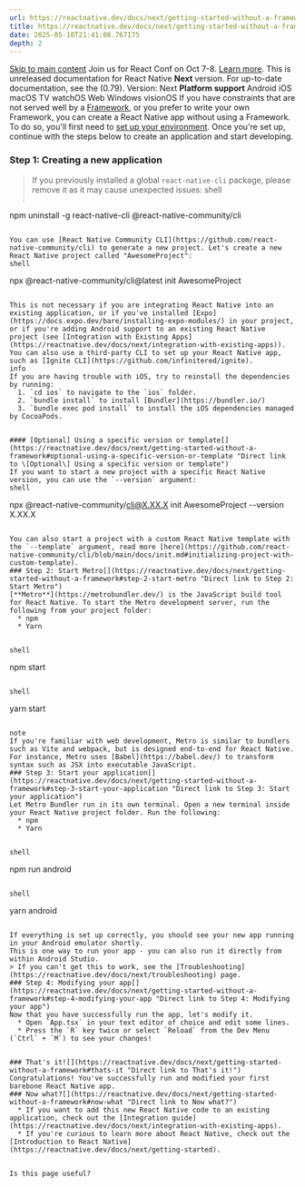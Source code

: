 ```yaml
---
url: https://reactnative.dev/docs/next/getting-started-without-a-framework
title: https://reactnative.dev/docs/next/getting-started-without-a-framework
date: 2025-05-10T21:41:08.767175
depth: 2
---
```


[Skip to main content](https://reactnative.dev/docs/next/getting-started-without-a-framework#__docusaurus_skipToContent_fallback)
Join us for React Conf on Oct 7-8. [Learn more](https://conf.react.dev).
This is unreleased documentation for React Native **Next** version.
For up-to-date documentation, see the (0.79).
Version: Next
**Platform support**
Android
iOS
macOS
TV
watchOS
Web
Windows
visionOS
If you have constraints that are not served well by a [Framework](https://reactnative.dev/architecture/glossary#react-native-framework), or you prefer to write your own Framework, you can create a React Native app without using a Framework.
To do so, you'll first need to [set up your environment](https://reactnative.dev/docs/next/set-up-your-environment). Once you're set up, continue with the steps below to create an application and start developing.
### Step 1: Creating a new application[​](https://reactnative.dev/docs/next/getting-started-without-a-framework#step-1-creating-a-new-application "Direct link to Step 1: Creating a new application")
> If you previously installed a global `react-native-cli` package, please remove it as it may cause unexpected issues:
> shell
> ```
npm uninstall -g react-native-cli @react-native-community/cli
```

You can use [React Native Community CLI](https://github.com/react-native-community/cli) to generate a new project. Let's create a new React Native project called "AwesomeProject":
shell
```
npx @react-native-community/cli@latest init AwesomeProject
```

This is not necessary if you are integrating React Native into an existing application, or if you've installed [Expo](https://docs.expo.dev/bare/installing-expo-modules/) in your project, or if you're adding Android support to an existing React Native project (see [Integration with Existing Apps](https://reactnative.dev/docs/next/integration-with-existing-apps)). You can also use a third-party CLI to set up your React Native app, such as [Ignite CLI](https://github.com/infinitered/ignite).
info
If you are having trouble with iOS, try to reinstall the dependencies by running:
  1. `cd ios` to navigate to the `ios` folder.
  2. `bundle install` to install [Bundler](https://bundler.io/)
  3. `bundle exec pod install` to install the iOS dependencies managed by CocoaPods.


#### [Optional] Using a specific version or template[​](https://reactnative.dev/docs/next/getting-started-without-a-framework#optional-using-a-specific-version-or-template "Direct link to \[Optional\] Using a specific version or template")
If you want to start a new project with a specific React Native version, you can use the `--version` argument:
shell
```
npx @react-native-community/cli@X.XX.X init AwesomeProject --version X.XX.X
```

You can also start a project with a custom React Native template with the `--template` argument, read more [here](https://github.com/react-native-community/cli/blob/main/docs/init.md#initializing-project-with-custom-template).
### Step 2: Start Metro[​](https://reactnative.dev/docs/next/getting-started-without-a-framework#step-2-start-metro "Direct link to Step 2: Start Metro")
[**Metro**](https://metrobundler.dev/) is the JavaScript build tool for React Native. To start the Metro development server, run the following from your project folder:
  * npm
  * Yarn


shell
```
npm start
```

shell
```
yarn start
```

note
If you're familiar with web development, Metro is similar to bundlers such as Vite and webpack, but is designed end-to-end for React Native. For instance, Metro uses [Babel](https://babel.dev/) to transform syntax such as JSX into executable JavaScript.
### Step 3: Start your application[​](https://reactnative.dev/docs/next/getting-started-without-a-framework#step-3-start-your-application "Direct link to Step 3: Start your application")
Let Metro Bundler run in its own terminal. Open a new terminal inside your React Native project folder. Run the following:
  * npm
  * Yarn


shell
```
npm run android
```

shell
```
yarn android
```

If everything is set up correctly, you should see your new app running in your Android emulator shortly.
This is one way to run your app - you can also run it directly from within Android Studio.
> If you can't get this to work, see the [Troubleshooting](https://reactnative.dev/docs/next/troubleshooting) page.
### Step 4: Modifying your app[​](https://reactnative.dev/docs/next/getting-started-without-a-framework#step-4-modifying-your-app "Direct link to Step 4: Modifying your app")
Now that you have successfully run the app, let's modify it.
  * Open `App.tsx` in your text editor of choice and edit some lines.
  * Press the `R` key twice or select `Reload` from the Dev Menu (`Ctrl` + `M`) to see your changes!


### That's it![​](https://reactnative.dev/docs/next/getting-started-without-a-framework#thats-it "Direct link to That's it!")
Congratulations! You've successfully run and modified your first barebone React Native app.
### Now what?[​](https://reactnative.dev/docs/next/getting-started-without-a-framework#now-what "Direct link to Now what?")
  * If you want to add this new React Native code to an existing application, check out the [Integration guide](https://reactnative.dev/docs/next/integration-with-existing-apps).
  * If you're curious to learn more about React Native, check out the [Introduction to React Native](https://reactnative.dev/docs/next/getting-started).


Is this page useful?

